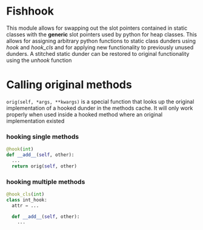 # Fishhook

This module allows for swapping out the slot pointers contained in static
classes with the **generic** slot pointers used by python for heap classes.
This allows for assigning arbitrary python functions to static class dunders
using *hook* and *hook_cls* and for applying new functionality to previously
unused dunders. A stitched static dunder can be restored to original
functionality using the *unhook* function

# Calling original methods
`orig(self, *args, **kwargs)` is a special function that looks up the original implementation of a hooked dunder in the methods cache. It will only work properly when used inside a hooked method where an original implementation existed

### hooking single methods
```py
@hook(int)
def __add__(self, other):
  ...
  return orig(self, other)
```

### hooking multiple methods
```py
@hook_cls(int)
class int_hook:
  attr = ...

  def __add__(self, other):
    ...
```
